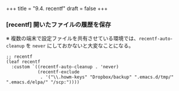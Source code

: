 +++
title = "9.4. recentf"
draft = false
+++
### [recentf] 開いたファイルの履歴を保存

※ 複数の端末で設定ファイルを共有させている環境では、`recentf-auto-cleanup` を `never` にしておかないと大変なことになる。

```elisp
;; recentf
(leaf recentf
  :custom `((recentf-auto-cleanup . 'never)
			(recentf-exclude
			 . '("\\.howm-keys" "Dropbox/backup" ".emacs.d/tmp/" ".emacs.d/elpa/" "/scp:"))))
```
